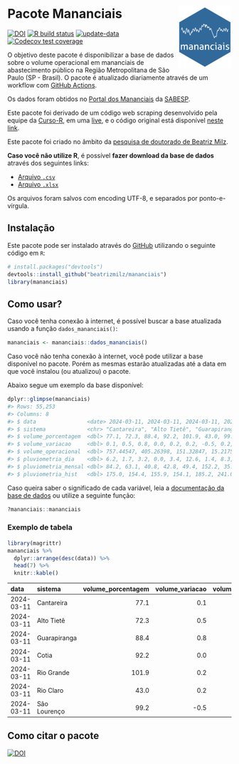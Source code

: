 
<!-- README.md is generated from README.Rmd. Please edit that file -->

# Pacote Mananciais <img src="man/figures/hexlogo.png" align="right" width = "120px"/>

<!-- badges: start -->

[![DOI](https://zenodo.org/badge/DOI/10.5281/zenodo.4733056.svg)](https://doi.org/10.5281/zenodo.4733056)
[![R build
status](https://github.com/beatrizmilz/mananciais/workflows/R-CMD-check/badge.svg)](https://github.com/beatrizmilz/mananciais/actions)
[![update-data](https://github.com/beatrizmilz/mananciais/actions/workflows/2-update_data.yaml/badge.svg)](https://github.com/beatrizmilz/mananciais/actions/workflows/2-update_data.yaml)
[![Codecov test
coverage](https://codecov.io/gh/beatrizmilz/mananciais/branch/master/graph/badge.svg)](https://codecov.io/gh/beatrizmilz/mananciais?branch=master)
<!-- badges: end -->

O objetivo deste pacote é disponibilizar a base de dados sobre o volume
operacional em mananciais de abastecimento público na Região
Metropolitana de São Paulo (SP - Brasil). O pacote é atualizado
diariamente através de um workflow com [GitHub
Actions](https://github.com/beatrizmilz/mananciais/actions).

Os dados foram obtidos no [Portal dos
Mananciais](http://mananciais.sabesp.com.br/Situacao) da
[SABESP](http://site.sabesp.com.br/site/Default.aspx).

Este pacote foi derivado de um código web scraping desenvolvido pela
equipe da [Curso-R](https://www.curso-r.com/), em uma
[live](https://youtu.be/jvZIxrMmOcQ), e o código original está
disponível [neste
link](https://github.com/curso-r/lives/blob/master/drafts/20200730_scraper_sabesp.R).

Este pacote foi criado no âmbito da [pesquisa de doutorado de Beatriz
Milz](https://beatrizmilz.github.io/tese/).

**Caso você não utilize R**, é possível **fazer download da base de
dados** através dos seguintes links:

- [Arquivo
  `.csv`](https://github.com/beatrizmilz/mananciais/raw/master/inst/extdata/mananciais.csv)
- [Arquivo
  `.xlsx`](https://github.com/beatrizmilz/mananciais/blob/master/inst/extdata/mananciais.xlsx?raw=true)

Os arquivos foram salvos com encoding UTF-8, e separados por
ponto-e-vírgula.

## Instalação

Este pacote pode ser instalado através do [GitHub](https://github.com/)
utilizando o seguinte código em `R`:

``` r
# install.packages("devtools")
devtools::install_github("beatrizmilz/mananciais")
library(mananciais)
```

## Como usar?

Caso você tenha conexão à internet, é possível buscar a base atualizada
usando a função `dados_mananciais()`:

``` r
mananciais <- mananciais::dados_mananciais() 
```

Caso você não tenha conexão à internet, você pode utilizar a base
disponível no pacote. Porém as mesmas estarão atualizadas até a data em
que você instalou (ou atualizou) o pacote.

Abaixo segue um exemplo da base disponível:

``` r
dplyr::glimpse(mananciais)
#> Rows: 55,253
#> Columns: 8
#> $ data                <date> 2024-03-11, 2024-03-11, 2024-03-11, 2024-03-11, 2…
#> $ sistema             <chr> "Cantareira", "Alto Tietê", "Guarapiranga", "Cotia…
#> $ volume_porcentagem  <dbl> 77.1, 72.3, 88.4, 92.2, 101.9, 43.0, 99.2, 77.0, 7…
#> $ volume_variacao     <dbl> 0.1, 0.5, 0.8, 0.0, 0.2, 0.2, -0.5, 0.2, 0.7, 1.2,…
#> $ volume_operacional  <dbl> 757.44547, 405.26398, 151.32847, 15.21757, 114.293…
#> $ pluviometria_dia    <dbl> 6.2, 1.7, 3.2, 0.0, 3.4, 12.6, 1.4, 8.3, 23.0, 1.4…
#> $ pluviometria_mensal <dbl> 84.2, 63.1, 40.8, 42.8, 49.4, 152.2, 35.0, 78.0, 6…
#> $ pluviometria_hist   <dbl> 175.0, 154.4, 155.9, 154.1, 185.2, 241.0, 198.9, 1…
```

Caso queira saber o significado de cada variável, leia a [documentação
da base de
dados](https://beatrizmilz.github.io/mananciais/reference/mananciais.html)
ou utilize a seguinte função:

``` r
?mananciais::mananciais
```

### Exemplo de tabela

``` r
library(magrittr)
mananciais %>% 
  dplyr::arrange(desc(data)) %>% 
  head(7) %>%
  knitr::kable()
```

| data       | sistema      | volume_porcentagem | volume_variacao | volume_operacional | pluviometria_dia | pluviometria_mensal | pluviometria_hist |
|:-----------|:-------------|-------------------:|----------------:|-------------------:|-----------------:|--------------------:|------------------:|
| 2024-03-11 | Cantareira   |               77.1 |             0.1 |          757.44547 |              6.2 |                84.2 |             175.0 |
| 2024-03-11 | Alto Tietê   |               72.3 |             0.5 |          405.26398 |              1.7 |                63.1 |             154.4 |
| 2024-03-11 | Guarapiranga |               88.4 |             0.8 |          151.32847 |              3.2 |                40.8 |             155.9 |
| 2024-03-11 | Cotia        |               92.2 |             0.0 |           15.21757 |              0.0 |                42.8 |             154.1 |
| 2024-03-11 | Rio Grande   |              101.9 |             0.2 |          114.29317 |              3.4 |                49.4 |             185.2 |
| 2024-03-11 | Rio Claro    |               43.0 |             0.2 |            5.87637 |             12.6 |               152.2 |             241.0 |
| 2024-03-11 | São Lourenço |               99.2 |            -0.5 |           88.14210 |              1.4 |                35.0 |             198.9 |

## Como citar o pacote

[![DOI](https://zenodo.org/badge/DOI/10.5281/zenodo.4733056.svg)](https://doi.org/10.5281/zenodo.4733056)
